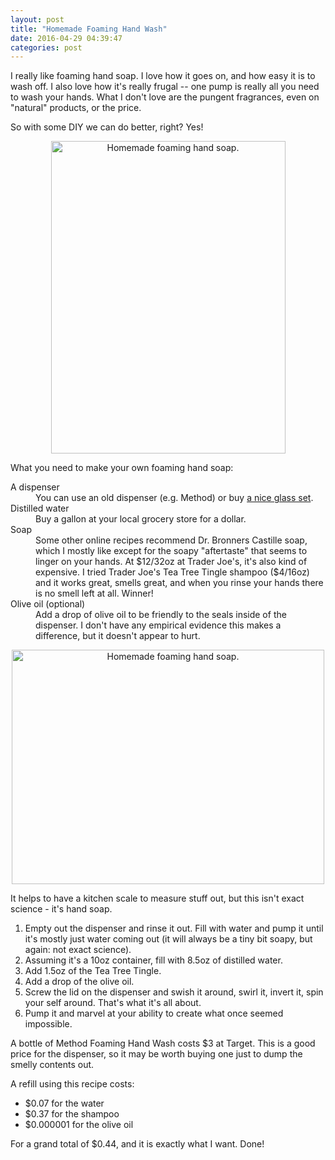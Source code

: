 ```yaml
---
layout: post
title: "Homemade Foaming Hand Wash"
date: 2016-04-29 04:39:47
categories: post
---
```

I really like foaming hand soap. I love how it goes on, and how easy it is to wash off. I also love how it's really frugal -- one pump is really all you need to wash your hands. What I don't love are the pungent fragrances, even on "natural" products, or the price.

So with some DIY we can do better, right? Yes!

<div style="text-align:center"><a data-flickr-embed="true"  href="https://www.flickr.com/photos/thenobot/26705424815/in/datetaken-public/" title="Homemade foaming hand soap."><img src="https://farm2.staticflickr.com/1706/26705424815_dac480d569.jpg" width="375" height="500" alt="Homemade foaming hand soap."></a><script async src="//embedr.flickr.com/assets/client-code.js" charset="utf-8"></script></div>

What you need to make your own foaming hand soap:

<dl>
<dt>A dispenser</dt>
<dd>You can use an old dispenser (e.g. Method) or buy <a href="http://www.amazon.com/mDesign-Foaming-Dispenser-Bathroom-Accessory/dp/B019NS80R4">a nice glass set</a>.
<dt>Distilled water</dt>
<dd>Buy a gallon at your local grocery store for a dollar.</dd>
<dt>Soap</dt>
<dd>Some other online recipes recommend Dr. Bronners Castille soap, which I mostly like except for the soapy "aftertaste" that seems to linger on your hands. At $12/32oz at Trader Joe's, it's also kind of expensive. I tried Trader Joe's Tea Tree Tingle shampoo ($4/16oz) and it works great, smells great, and when you rinse your hands there is no smell left at all. Winner!</dd>
<dt>Olive oil (optional)</dt>
<dd>Add a drop of olive oil to be friendly to the seals inside of the dispenser. I don't have any empirical evidence this makes a difference, but it doesn't appear to hurt.</dd>
</dl>

<div style="text-align:center"><a data-flickr-embed="true"  href="https://www.flickr.com/photos/thenobot/26678910326/in/datetaken-public/" title="Homemade foaming hand soap."><img src="https://farm2.staticflickr.com/1483/26678910326_e320f6ce39.jpg" width="500" height="375" alt="Homemade foaming hand soap."></a><script async src="//embedr.flickr.com/assets/client-code.js" charset="utf-8"></script></div>

It helps to have a kitchen scale to measure stuff out, but this isn't exact science - it's hand soap.

<ol>
<li>Empty out the dispenser and rinse it out. Fill with water and pump it until it's mostly just water coming out (it will always be a tiny bit soapy, but again: not exact science).
<li>Assuming it's a 10oz container, fill with 8.5oz of distilled water.</li>
<li>Add 1.5oz of the Tea Tree Tingle.</li>
<li>Add a drop of the olive oil.</li>
<li>Screw the lid on the dispenser and swish it around, swirl it, invert it, spin your self around. That's what it's all about.</li>
<li>Pump it and marvel at your ability to create what once seemed impossible.</li>
</ol>
A bottle of Method Foaming Hand Wash costs $3 at Target. This is a good price for the dispenser, so it may be worth buying one just to dump the smelly contents out.

A refill using this recipe costs:
<ul>
<li>$0.07 for the water</li>
<li>$0.37 for the shampoo</li>
<li>$0.000001 for the olive oil</li>
</ul>
For a grand total of $0.44, and it is exactly what I want. Done!
